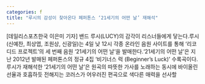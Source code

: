 ```yaml
---
categories: f
title: "루시의 감성이 찾아온다 페퍼톤스 ‘21세기의 어떤 날’ 재해석"
---
```

[데일리스포츠한국 이은미 기자] 밴드 루시(LUCY)의 감각이 리스너들에게 닿는다.루시(신예찬, 최상엽, 조원상, 신광일)는 4일 낮 12시 각종 온라인 음원 사이트를 통해 ‘리코디드 프로젝트’의 세 번째 음원 ‘21세기의 어떤 날’을 발매한다.‘21세기의 어떤 날’은 지난 2012년 발매된 페퍼톤스의 정규 4집 ‘비기너스 럭 (Beginner’s Luck)’ 수록곡이다. 루시가 재해석한 ‘21세기의 어떤 날’은 원곡의 따뜻한 가사를 노래하는 동시에 바이올린 선율과 호흡하듯 전해지는 코러스가 어우러진 편곡으로 색다른 매력을 선사할